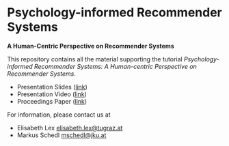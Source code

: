 # Psychology-informed Recommender Systems
__A Human-Centric Perspective on Recommender Systems__

This repository contains all the material supporting the tutorial *Psychology-informed Recommender Systems: A Human-centric Perspective on Recommender Systems*.

* Presentation Slides ([link]())
* Presentation Video ([link]())
* Proceedings Paper ([link]())


For information, please contact us at

* Elisabeth Lex <elisabeth.lex@tugraz.at>
* Markus Schedl <mschedl@jku.at>
